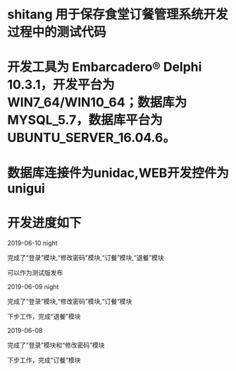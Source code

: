 # shitang 用于保存食堂订餐管理系统开发过程中的测试代码
#
# 开发工具为 Embarcadero® Delphi 10.3.1，开发平台为WIN7_64/WIN10_64；数据库为MYSQL_5.7，数据库平台为UBUNTU_SERVER_16.04.6。
#
# 数据库连接件为unidac,WEB开发控件为unigui
#
# 开发进度如下

2019-06-10 night

完成了“登录”模块,“修改密码”模块,“订餐”模块,“退餐”模块

可以作为测试版发布

2019-06-09 night

完成了“登录”模块,“修改密码”模块,“订餐”模块

下步工作，完成“退餐”模块

2019-06-08

完成了“登录”模块和“修改密码”模块

下步工作，完成“订餐”模块